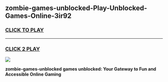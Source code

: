 
## zombie-games-unblocked-Play-Unblocked-Games-Online-3ir92
<h3>
<a href="https://premium76.site?title=zombie-games-unblocked&ref=25A">CLICK TO PLAY</a></h3>
<hr>

<h3>
<a href="https://premium76.site?title=zombie-games-unblocked&ref=25A">CLICK 2 PLAY</a>
  
</h3>

<a href="https://premium76.site?title=zombie-games-unblocked&ref=25A"><img src="https://clearcache.store/games.png"></a>


**zombie-games-unblocked games unblocked: Your Gateway to Fun and Accessible Online Gaming**
